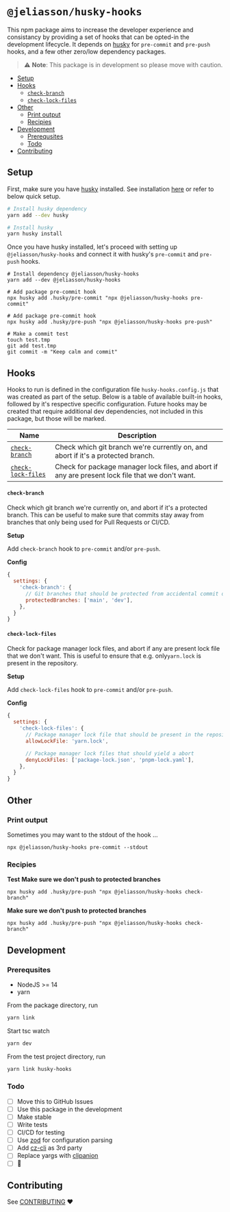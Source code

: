 # `@jeliasson/husky-hooks`

This npm package aims to increase the developer experience and consistancy by providing a set of hooks that can be opted-in the development lifecycle. It depends on [husky](https://www.npmjs.com/package/husky) for `pre-commit` and `pre-push` hooks, and a few other zero/low dependency packages.

> :warning: **Note**: This package is in development so please move with caution.

- [Setup](#setup)
- [Hooks](#hooks)
    - [`check-branch`](#check-branch)
    - [`check-lock-files`](#check-lock-files)
- [Other](#other)
  - [Print output](#print-output)
  - [Recipies](#recipies)
- [Development](#development)
  - [Prerequsites](#prerequsites)
  - [Todo](#todo)
- [Contributing](#contributing)

## Setup

First, make sure you have [husky](https://www.npmjs.com/package/husky) installed. See installation [here](https://typicode.github.io/husky/#/?id=manual) or refer to below quick setup.

```bash
# Install husky dependency
yarn add --dev husky

# Install husky
yarn husky install
```

Once you have husky installed, let's proceed with setting up `@jeliasson/husky-hooks` and connect it with husky's `pre-commit` and `pre-push` hooks.

```
# Install dependency @jeliasson/husky-hooks
yarn add --dev @jeliasson/husky-hooks

# Add package pre-commit hook
npx husky add .husky/pre-commit "npx @jeliasson/husky-hooks pre-commit"

# Add package pre-commit hook
npx husky add .husky/pre-push "npx @jeliasson/husky-hooks pre-push"

# Make a commit test
touch test.tmp
git add test.tmp
git commit -m "Keep calm and commit"
```

## Hooks

Hooks to run is defined in the configuration file `husky-hooks.config.js` that was created as part of the setup. Below is a table of available built-in hooks, followed by it's respective specific configuration. Future hooks may be created that require additional dev dependencies, not included in this package, but those will be marked.

| Name                                    | Description                                                                                      |
| --------------------------------------- | ------------------------------------------------------------------------------------------------ |
| [`check-branch`](#check-branch)         | Check which git branch we're currently on, and abort if it's a protected branch.                 |
| [`check-lock-files`](#check-lock-files) | Check for package manager lock files, and abort if any are present lock file that we don't want. |

#### `check-branch`

Check which git branch we're currently on, and abort if it's a protected branch. This can be useful to make sure that commits stay away from branches that only being used for Pull Requests or CI/CD.

**Setup**

Add `check-branch` hook to `pre-commit` and/or `pre-push`.

**Config**

```js
{
  settings: {
    'check-branch': {
      // Git branches that should be protected from accidental commit or push
      protectedBranches: ['main', 'dev'],
    },
  }
}
```

#### `check-lock-files`

Check for package manager lock files, and abort if any are present lock file that we don't want. This is useful to ensure that e.g. only`yarn.lock` is present in the repository.

**Setup**

Add `check-lock-files` hook to `pre-commit` and/or `pre-push`.

**Config**

```js
{
  settings: {
    'check-lock-files': {
      // Package manager lock file that should be present in the repository
      allowLockFile: 'yarn.lock',

      // Package manager lock files that should yield a abort
      denyLockFiles: ['package-lock.json', 'pnpm-lock.yaml'],
    },
  }
}
```

## Other

### Print output

Sometimes you may want to the stdout of the hook ...

```
npx @jeliasson/husky-hooks pre-commit --stdout
```

### Recipies

**Test**
**Make sure we don't push to protected branches**

```
npx husky add .husky/pre-push "npx @jeliasson/husky-hooks check-branch"
```

**Make sure we don't push to protected branches**

```
npx husky add .husky/pre-push "npx @jeliasson/husky-hooks check-branch"
```

## Development

### Prerequsites

- NodeJS >= 14
- yarn

From the package directory, run

```bash
yarn link
```

Start tsc watch

```bash
yarn dev
```

From the test project directory, run

```bash
yarn link husky-hooks
```

### Todo

- [ ] Move this to GitHub Issues
- [ ] Use this package in the development
- [ ] Make stable
- [ ] Write tests
- [ ] CI/CD for testing
- [ ] Use [zod](https://www.npmjs.com/package/zod) for configuration parsing
- [ ] Add [cz-cli](https://github.com/commitizen/cz-cli) as 3rd party
- [ ] Replace yargs with [clipanion](https://www.npmjs.com/package/clipanion)
- [ ] 🚀

## Contributing

See [CONTRIBUTING](CONTRIBUTING.md) ❤️

```

```
